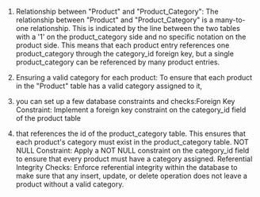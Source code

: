 1. Relationship between "Product" and "Product_Category": The relationship between "Product" and "Product_Category" is a many-to-one relationship. 
This is indicated by the line between the two tables with a '1' on the product_category side and no specific notation on the product side. 
This means that each product entry references one product_category through the category_id foreign key,
but a single product_category can be referenced by many product entries.



2. Ensuring a valid category for each product: To ensure that each product in the "Product" table has a valid category assigned to it,
3. you can set up a few database constraints and checks:Foreign Key Constraint: Implement a foreign key constraint on the category_id field of the product table
4. that references the id of the product_category table.
This ensures that each product's category must exist in the product_category table.
NOT NULL Constraint: Apply a NOT NULL constraint on the category_id field to ensure that every product must have a category assigned.
Referential Integrity Checks: Enforce referential integrity within the database to make sure that any insert, update, or delete operation does not leave a product without a valid category.
